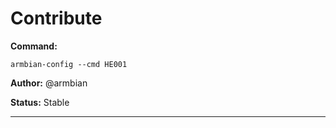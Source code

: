 # Contribute
**Command:** 
~~~
armbian-config --cmd HE001
~~~

**Author:** @armbian

**Status:** Stable



***

